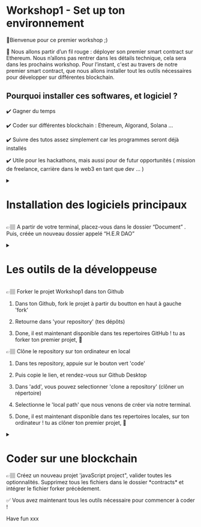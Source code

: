 # Workshop1 - Set up ton environnement 
👾Bienvenue pour ce premier workshop ;) 

🧵 Nous allons partir d’un fil rouge : déployer son premier smart contract sur Ethereum. Nous n’allons pas rentrer dans les détails technique, cela sera dans les prochains workshop. Pour l’instant, c'est au travers de notre premier smart contract, que nous allons installer tout les outils nécessaires pour développer sur différentes blockchain. 

## Pourquoi installer ces softwares, et logiciel ?
✔️ Gagner du temps 

✔️ Coder sur différentes blockchain : Ethereum, Algorand, Solana …

✔️ Suivre des tutos assez simplement car les programmes seront déjà installés

✔️ Utile pour les hackathons, mais aussi pour de futur opportunités ( mission de freelance, carrière dans le web3 en tant que dev … )

<details>
  <summary><h1>Installation des logiciels principaux</h1></summary>
  
  - Visual Studio Code
  
  Comme pour un peintre, il faut sa toile. La developeuse à besoin de son environnement de programmation pour coder.  Il en existe plein sur le marché, Sublim text, Vim ect …  
Mais Visual Studio Code à l’avantage de relier plusieurs application, tel que Github et d’être assez ergonomique. 
  https://visualstudio.microsoft.com/fr/downloads/
  
  - Installation de node js 
  
  NPM (Node Package Manager) est un gestionnaire de paquets permettant l’installation facile des modules (bibliothèques de code) qui peuvent être utilisés dans votre projet  
  [Node.js](https://nodejs.org/en/)
  ```bash
  npm -v 
  npm install <library-name> 
  npm run build 
  ```
  
  - Installation de yarn ( similaire à npm, c'est un gestionnaire de paquet, permettant l'installation des bibliothèques et des librairies).
  ```bash
npm install --global yarn
  ```
  
  - Le terminal: déjà installer sur VS Code. Voici les commandes prinipales sur le terminal. 
  
  **`ls`**: affiche la liste des fichiers et des répertoires dans le répertoire courant
  
  **`cd`**: change de répertoire
  
  **`mkdir`**: crée un nouveau répertoire
  
  **`touch`**: crée un nouveau fichier vide
  
  **`rm`  :**  supprime un répertoire
  
  **`rm -r <nom du fichier>` :** supprime un fichier 
  
  **`echo`**: affiche du texte à l'écran
  
  **`pwd`**: permet de savoir le repertoire dans lequel on se trouve
  
</details>
  
  
👉🏽 A partir de votre terminal, placez-vous dans le dossier “Document” . Puis, créée un nouveau dossier appelé “H.E.R DAO”

  
<details>
  <summary><h1>Les outils de la développeuse</h1></summary> 
    
  - Github : l'outil open source

  C'est LA plateforme permettant d'échanger du code entre dév, de stocker et de gérer notre code, ainsi que de travailler en collaboration sur des projets de développement de logiciels. 
  
Pour s'approprier un peu l'outil, nous allons forker le projet, puis nous allons clôner notre répertoire sur notre ordinateur . Mais, qu'est ce fork, et clone ?? 👀

Voyons une liste des termes couramment utilisé sur Github: 

  **`dépôt`**(repository) = espace de stockage centralisé pour les fichiers d'un projet.
  
  **`commit `** = enregistrement des modifications apportées aux fichiers dans le dépôt.
  
  **`branche`**(branch) =  une version séparée du dépôt qui permet de travailler sur des fonctionnalités spécifiques sans affecter la version principale (master).

  **`clône `** = une copie locale d'un dépôt sur votre ordinateur.

  **`forks `** = copie du dépôt d'origine sur votre compte GitHub.

  **`demande de fusion`** (pull request) = demande d'intégration des modifications d'une branche à une autre.

  **`issues `** = section de gestion des bugs et des améliorations proposées pour un projet.


  - Github Desktop : 
  [GitHub Desktop](https://desktop.github.com/)
</details>

👉🏽 Forker le projet Workshop1 dans ton Github 
1. Dans ton Github, fork le projet à partir du boutton en haut à gauche 'fork'
  
2. Retourne dans 'your repository' (tes dépôts)
  
3. Done, il est maintenant disponible dans tes repertoires GitHub ! tu as forker ton premier projet, 🔆

👉🏽 Clône le repository sur ton ordinateur en local 
  1. Dans tes repository, appuie sur le bouton vert 'code' 

  2. Puis copie le lien, et rendez-vous sur Github Desktop
  
  3. Dans 'add', vous pouvez selectionner 'clone a repository' (clôner un répertoire) 
  
  4. Selectionne le 'local path' que nous venons de créer via notre terminal. 
  
  5. Done, il est maintenant disponible dans tes repertoires locales, sur ton ordinateur ! tu as clôner ton premier projet, 🔆
  
  
<details>

  <summary><h1>Coder sur une blockchain</h1></summary>
Nous avons maintenant à peu près tous les outils dans notre trousse nous permettant de coder. Mais, chaque blockchain à un environnement et un langage bien spécifique. Par exemple Ethereum utilise le langage de programmation Solidity pour ces smarts contracts. Et nous allons explorer cela. Mais, Algorand par exemple, utilise un autre environnement de programmation, et nous verrons cela lors du prochain workshop. 
Pour le moment, voyons comment déployer un smart contract sur Ethereum. 

✌🏽 Pas de panique l'objectif n'est pas de tout comprendre, simplement de prendre en main les outils principaux. 
  
  - Installation de solidity sur VS CODE
  
  Dans extension, il est possible de télécharger les langages de programmations que l'on souhaite.
  
  - Installation de Hardhat 
  
  Pour écrire un smart contract, nous avons besoin d’un outil de développement de smart contract, visant à simplifier le processus de construction, de déploiement et de test de ces contrats. Les plus utilisés sont Hardhat, Truffle, Brownie, Ganache et Remix. Nous n’allons pas tous les utiliser, mais ils fonctionnent à peu près tous de la même façon. 
Pour notre fil rouge, nous allons installer hardhat. 
  ```bash
  npm install --save-dev hardhat
  ```
</details>
👉🏽 Créez un nouveau projet 'javaScript project", valider toutes les optionnalités. Supprimez tous les fichiers dans le dossier *contracts* et intégrer le fichier forker précèdement. 



✅ Vous avez maintenant tous les outils nécessaire pour commencer à coder ! 

Have fun xxx
 
